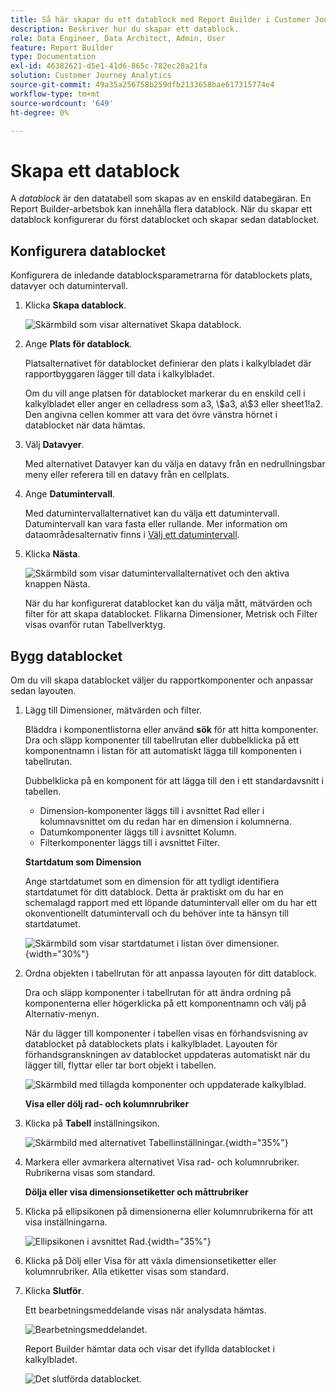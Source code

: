 ```yaml
---
title: Så här skapar du ett datablock med Report Builder i Customer Journey Analytics
description: Beskriver hur du skapar ett datablock.
role: Data Engineer, Data Architect, Admin, User
feature: Report Builder
type: Documentation
exl-id: 46382621-d5e1-41d6-865c-782ec28a21fa
solution: Customer Journey Analytics
source-git-commit: 49a35a256758b259dfb2133658bae617315774e4
workflow-type: tm+mt
source-wordcount: '649'
ht-degree: 0%

---
```


# Skapa ett datablock

A *datablock* är den datatabell som skapas av en enskild databegäran. En Report Builder-arbetsbok kan innehålla flera datablock. När du skapar ett datablock konfigurerar du först datablocket och skapar sedan datablocket.

## Konfigurera datablocket

Konfigurera de inledande datablocksparametrarna för datablockets plats, datavyer och datumintervall.

1. Klicka **Skapa datablock**.

   ![Skärmbild som visar alternativet Skapa datablock.](./assets/create_db.png)

1. Ange **Plats för datablock**.

   Platsalternativet för datablocket definierar den plats i kalkylbladet där rapportbyggaren lägger till data i kalkylbladet.

   Om du vill ange platsen för datablocket markerar du en enskild cell i kalkylbladet eller anger en celladress som a3, \\\$a3, a\\\$3 eller sheet1!a2. Den angivna cellen kommer att vara det övre vänstra hörnet i datablocket när data hämtas.

1. Välj **Datavyer**.

   Med alternativet Datavyer kan du välja en datavy från en nedrullningsbar meny eller referera till en datavy från en cellplats.

1. Ange **Datumintervall**.

   Med datumintervallalternativet kan du välja ett datumintervall. Datumintervall kan vara fasta eller rullande. Mer information om dataområdesalternativ finns i [Välj ett datumintervall](select-date-range.md).

1. Klicka **Nästa**.

   ![Skärmbild som visar datumintervallalternativet och den aktiva knappen Nästa.](./assets/choose_date_data_view3.png)

   När du har konfigurerat datablocket kan du välja mått, mätvärden och filter för att skapa datablocket. Flikarna Dimensioner, Metrisk och Filter visas ovanför rutan Tabellverktyg.

## Bygg datablocket

Om du vill skapa datablocket väljer du rapportkomponenter och anpassar sedan layouten.

1. Lägg till Dimensioner, mätvärden och filter.

   Bläddra i komponentlistorna eller använd **sök** för att hitta komponenter. Dra och släpp komponenter till tabellrutan eller dubbelklicka på ett komponentnamn i listan för att automatiskt lägga till komponenten i tabellrutan.

   Dubbelklicka på en komponent för att lägga till den i ett standardavsnitt i tabellen.

   - Dimension-komponenter läggs till i avsnittet Rad eller i kolumnavsnittet om du redan har en dimension i kolumnerna.
   - Datumkomponenter läggs till i avsnittet Kolumn.
   - Filterkomponenter läggs till i avsnittet Filter.

   **Startdatum som Dimension**

   Ange startdatumet som en dimension för att tydligt identifiera startdatumet för ditt datablock. Detta är praktiskt om du har en schemalagd rapport med ett löpande datumintervall eller om du har ett okonventionellt datumintervall och du behöver inte ta hänsyn till startdatumet.

   ![Skärmbild som visar startdatumet i listan över dimensioner.](./assets/start-date-dimension.png){width="30%"}

1. Ordna objekten i tabellrutan för att anpassa layouten för ditt datablock.

   Dra och släpp komponenter i tabellrutan för att ändra ordning på komponenterna eller högerklicka på ett komponentnamn och välj på Alternativ-menyn.

   När du lägger till komponenter i tabellen visas en förhandsvisning av datablocket på datablockets plats i kalkylbladet. Layouten för förhandsgranskningen av datablocket uppdateras automatiskt när du lägger till, flyttar eller tar bort objekt i tabellen.

   ![Skärmbild med tillagda komponenter och uppdaterade kalkylblad.](./assets/image10.png)

   **Visa eller dölj rad- och kolumnrubriker**

1. Klicka på **Tabell** inställningsikon.

   ![Skärmbild med alternativet Tabellinställningar.](./assets/table-settings.png){width="35%"}

1. Markera eller avmarkera alternativet Visa rad- och kolumnrubriker. Rubrikerna visas som standard.

   **Dölja eller visa dimensionsetiketter och måttrubriker**

1. Klicka på ellipsikonen på dimensionerna eller kolumnrubrikerna för att visa inställningarna.

   ![Ellipsikonen i avsnittet Rad.](./assets/row-heading.png){width="35%"}

1. Klicka på Dölj eller Visa för att växla dimensionsetiketter eller kolumnrubriker. Alla etiketter visas som standard.

1. Klicka **Slutför**.

   Ett bearbetningsmeddelande visas när analysdata hämtas.

   ![Bearbetningsmeddelandet.](./assets/image11.png)

   Report Builder hämtar data och visar det ifyllda datablocket i kalkylbladet.

   ![Det slutförda datablocket.](./assets/image12.png)
